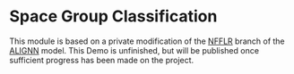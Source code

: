# Space Group Classification

This module is based on a private modification of the [NFFLR](https://github.com/usnistgov/nfflr) branch of the [ALIGNN](https://github.com/usnistgov/alignn) model.
This Demo is unfinished, but will be published once sufficient progress has been made on the project.
